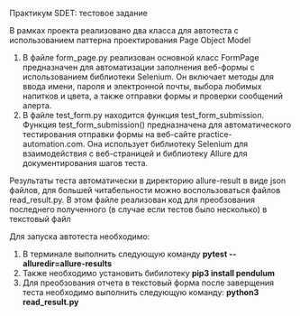 Практикум SDET: тестовое задание

В рамках проекта реализовано два класса для автотеста с использованием паттерна проектирования Page Object Model

1. В файле form_page.py реализован основной класс FormPage предназначен для автоматизации заполнения веб-формы с использованием библиотеки Selenium. Он включает методы для ввода имени, пароля и электронной почты, выбора любимых напитков и цвета, а также отправки формы и проверки сообщений алерта. 
2. В файле test_form.py находится функция test_form_submission. Функция test_form_submission() предназначена для автоматического тестирования отправки формы на веб-сайте practice-automation.com. Она использует библиотеку Selenium для взаимодействия с веб-страницей и библиотеку Allure для документирования шагов теста.

Результаты теста автоматически в директорию allure-result в виде json файлов, для большей читабельности можно воспользоваться файлов read_result.py. В этом файле реализован код для преобзования последнего полученного (в случае если тестов было несколько) в текстовый файл 

Для запуска автотеста необходимо: 
1. В терминале выполнить следующую команду **pytest --alluredir=allure-results**
2. Также необходимо установить бибилотеку   **pip3 install pendulum**  
3. Для преобзования отчета в текстовый форма после заверщения теста необходимо выполнить следующую команду: **python3 read_result.py**   

 
